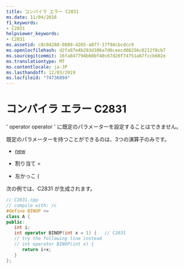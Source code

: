 ```yaml
---
title: コンパイラ エラー C2831
ms.date: 11/04/2016
f1_keywords:
- C2831
helpviewer_keywords:
- C2831
ms.assetid: c8c04288-0889-4265-a077-17f94cbcdcc9
ms.openlocfilehash: d2fa97e4b293d306a7d6ceecd08256c8212f8cb7
ms.sourcegitcommit: 16fa847794b60bf40c67d20f74751a67fccb602e
ms.translationtype: MT
ms.contentlocale: ja-JP
ms.lasthandoff: 12/03/2019
ms.locfileid: "74736894"
---
```

# <a name="compiler-error-c2831"></a>コンパイラ エラー C2831

' operator operator ' に既定のパラメーターを設定することはできません。

既定のパラメーターを持つことができるのは、3つの演算子のみです。

- [new](../../cpp/new-operator-cpp.md)

- 割り当て =

- 左かっこ (

次の例では、C2831 が生成されます。

```cpp
// C2831.cpp
// compile with: /c
#define BINOP <=
class A {
public:
   int i;
   int operator BINOP(int x = 1) {   // C2831
   // try the following line instead
   // int operator BINOP(int x) {
      return i+x;
   }
};
```
